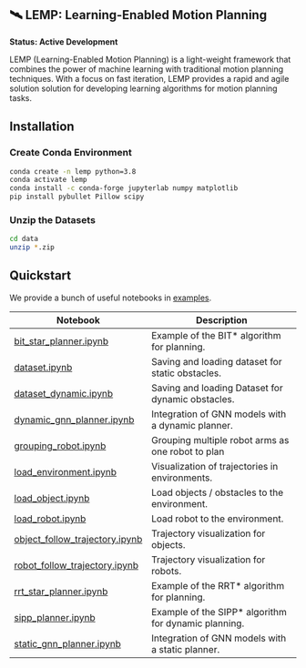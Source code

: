 🛰 LEMP: Learning-Enabled Motion Planning
-----------------------
**Status: Active Development**

LEMP (Learning-Enabled Motion Planning) is a light-weight framework that combines the power of machine learning with traditional motion planning techniques. With a focus on fast iteration, LEMP provides a rapid and agile solution solution for developing learning algorithms for motion planning tasks.

## Installation

### Create Conda Environment
```bash
conda create -n lemp python=3.8
conda activate lemp
conda install -c conda-forge jupyterlab numpy matplotlib
pip install pybullet Pillow scipy
```

### Unzip the Datasets
```bash
cd data
unzip *.zip
```

## Quickstart

We provide a bunch of useful notebooks in [examples](./examples).

| Notebook                                   | Description                                                 |
|--------------------------------------------|-------------------------------------------------------------|
| [bit_star_planner.ipynb](examples/bit_star_planner.ipynb)            | Example of the BIT* algorithm for planning.   |
| [dataset.ipynb](examples/dataset.ipynb)                               | Saving and loading dataset for static obstacles.                   |
| [dataset_dynamic.ipynb](examples/dataset_dynamic.ipynb)              | Saving and loading Dataset for dynamic obstacles.|
| [dynamic_gnn_planner.ipynb](examples/dynamic_gnn_planner.ipynb)      | Integration of GNN models with a dynamic planner.           |
| [grouping_robot.ipynb](examples/grouping_robot.ipynb)                | Grouping multiple robot arms as one robot to plan                      |
| [load_environment.ipynb](examples/load_environment.ipynb)            | Visualization of trajectories in environments.              |
| [load_object.ipynb](examples/load_object.ipynb)                      | Load objects / obstacles to the environment.               |
| [load_robot.ipynb](examples/load_robot.ipynb)                        | Load robot to the environment.              |
| [object_follow_trajectory.ipynb](examples/object_follow_trajectory.ipynb) | Trajectory visualization for objects.                      |
| [robot_follow_trajectory.ipynb](examples/robot_follow_trajectory.ipynb) | Trajectory visualization for robots.                      |
| [rrt_star_planner.ipynb](examples/rrt_star_planner.ipynb)              | Example of the RRT* algorithm for planning.                |
| [sipp_planner.ipynb](examples/sipp_planner.ipynb)                      | Example of the SIPP* algorithm for dynamic planning. |
| [static_gnn_planner.ipynb](examples/static_gnn_planner.ipynb)          | Integration of GNN models with a static planner. |
